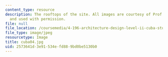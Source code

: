 ```yaml
---
content_type: resource
description: The rooftops of the site. All images are courtesy of Prof. Jan Wampler
  and used with permission.
file: null
file_location: /coursemedia/4-196-architecture-design-level-ii-cuba-studio-spring-2004/2573641d3e91534efd889bd0be5130b0_cuba04.jpg
file_type: image/jpeg
resourcetype: Image
title: cuba04.jpg
uid: 2573641d-3e91-534e-fd88-9bd0be5130b0
---
```

